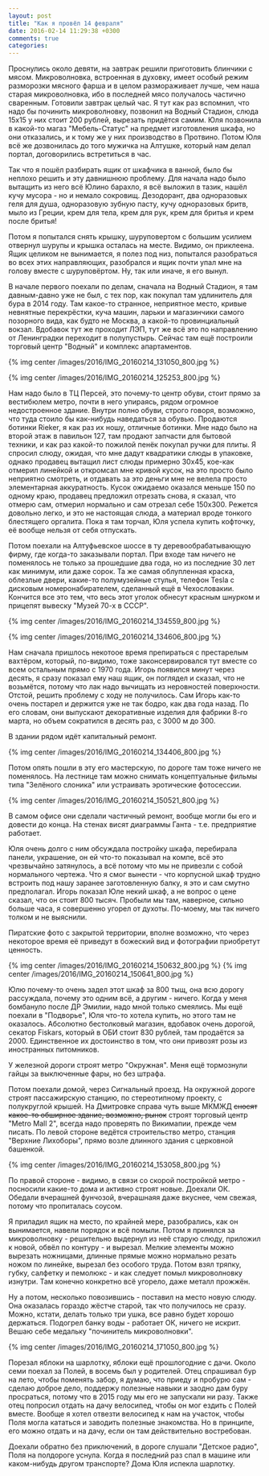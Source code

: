 ```yaml
---
layout: post
title: "Как я провёл 14 февраля"
date: 2016-02-14 11:29:38 +0300
comments: true
categories: 
---
```

Проснулись около девяти, на завтрак решили приготовить блинчики с мясом. Микроволновка, встроенная в духовку, имеет особый режим разморозки мясного фарша и в целом размораживает лучше, чем наша старая микроволновка, ибо в последней мясо получалось частично сваренным. Готовили завтрак целый час. Я тут как раз вспомнил, что надо бы починить микроволновку, позвонил на Водный Стадион, слюда 15х15 у них стоит 200 рублей, вырезать придётся самим. Юля позвонила в какой-то магаз "Мебель-Статус" на предмет изготовления шкафа, но они отказались, и к тому же у них производство в Протвино. Потом Юля всё же дозвонилась до того мужичка на Алтушке, который нам делал портал, договорились встретиться в час. 

Так что я пошёл разбирать ящик от шкафчика в ванной, было бы неплохо решить и эту давнишнюю проблему. Для начала надо было вытащить из него всё Юлино барахло, я всё выложил в тазик, нашёл кучу мусора - но и немало сокровищ. Дезодорант, два одноразовых геля для душа, одноразовую зубную пасту, кучу одноразовых бритв, мыло из Греции, крем для тела, крем для рук, крем для бритья и крем после бритья!

Потом я попытался снять крышку, шуруповертом с большим усилием отвернул шурупы и крышка осталась на месте. Видимо, он приклеена. Ящик целиком не вынимается, я полез под низ, попытался разобраться во всех этих направляющих, разобрался и ящик почти упал мне на голову вместе с шуруповёртом. Ну, так или иначе, я его вынул.

В начале первого поехали по делам, сначала на Водный Стадион, я там давным-давно уже не был, с тех пор, как покупал там удлинитель для бура в 2014 году. Там какое-то странное, неприятное место, кривые невнятные перекрёстки, куча машин, ларьки и магазинчики самого позорного вида, как будто не Москва, а какой-то провинциальный вокзал. Вдобавок тут же проходит ЛЭП, тут же всё это по направлению от Ленинградки переходит в полупустырь. Сейчас там ещё построили торговый центр "Водный" и комплекс апартаментов.

{% img center /images/2016/IMG_20160214_131050_800.jpg %}

{% img center /images/2016/IMG_20160214_125253_800.jpg %}

Нам надо было в ТЦ Персей, это почему-то центр обуви, стоит прямо за вестибюлем метро, почти в него упираясь, рядом огромное недостроенное здание. Внутри полно обуви, строго говоря, возможно, что туда стоило бы как-нибудь наведаться за обувью. Продаются ботинки Rieker, я как раз их ношу, отличные ботинки. Мне надо было на второй этаж в павильон 127, там продают запчасти для бытовой техники, и как раз какой-то пожилой пенёк покупал ручки для плиты. Я спросил слюду, ожидая, что мне дадут квадратики слюды в упаковке, однако продавец вытащил лист слюды примерно 30х45, кое-как отмерил линейкой и откромсал мне кривой кусок, на это просто было неприятно смотреть, и отдавать за это деньги мне не велела просто элементарная аккуратность. Кусок ожидаемо оказался меньше 150 по одному краю, продавец предложил отрезать снова, я сказал, что отмерю сам, отмерил нормально и сам отрезал себе 150х300. Режется довольно легко, и это не настоящая слюда, а материал вроде тонкого блестящего оргалита. Пока я там торчал, Юля успела купить кофточку, её вообще нельзя от себя отпускать.

Потом поехали на Алтуфьевское шоссе в ту деревообрабатывающую фирму, где когда-то заказывали портал. При входе там ничего не поменялось не только за прошедшие два года, но из последние 30 лет как минимум, или даже сорок. Та же самая облупленная краска, облезлые двери, какие-то полумузейные стулья, телефон Tesla с дисковым номеронабирателем, сделанный ещё в Чехословакии. Кончится все это тем, что весь этот уголок обнесут красным шнурком и прицепят вывеску "Музей 70-х в СССР".

{% img center /images/2016/IMG_20160214_134559_800.jpg %}

{% img center /images/2016/IMG_20160214_134606_800.jpg %}

Нам сначала пришлось некотоое время препираться с престарелым вахтёром, который, по-видимо, тоже законсервировался тут вместе со всем остальным прямо с 1970 года. Игорь появился минут через десять, я сразу показал ему наш ящик, он поглядел и сказал, что не возьмётся, потому что лак надо вычищать из неровностей поверхности. Отстой, решить проблему с ходу не получилось. Сам Игорь как-то очень постарел и держится уже не так бодро, как два года назад. По его словам, они выпускают декоративные изделия для фабрики 8-го марта, но объем сократился в десять раз, с 3000 м до 300.

В здании рядом идёт капитальный ремонт. 

{% img center /images/2016/IMG_20160214_134406_800.jpg %}

Потом опять пошли в эту его мастерскую, по дороге там тоже ничего не поменялось. На лестнице там можно снимать концептуальные фильмы типа "Зелёного слоника" или устраивать эротические фотосессии. 

{% img center /images/2016/IMG_20160214_150521_800.jpg %}

В самом офисе они сделали частичный ремонт, вообще могли бы его и довести до конца. На стенах висят диаграммы Ганта - т.е. предприятие работает.

Юля очень долго с ним обсуждала постройку шкафа, перебирала панели, украшение, он ей что-то показывал на компе, всё это чрезвычайно затянулось, а всё потому что мы не привезли с собой нормального чертежа. Что я смог вынести - что корпусной шкаф трудно встроить под нашу заранее заготовленную балку, я это и сам смутно предполагал. Игорь показал Юле некий шкаф, а не вопрос о цене сказал, что он стоит 800 тысяч. Пробыли мы там, наверное, сильно больше часа, я совершенно угорел от духоты. По-моему, мы так ничего толком и не выяснили.

Пиратские фото с закрытой территории, вполне возможно, что через некоторое время её приведут в божеский вид и фотографии приобретут ценность.

{% img center /images/2016/IMG_20160214_150632_800.jpg %}
{% img center /images/2016/IMG_20160214_150641_800.jpg %}

Юлю почему-то очень задел этот шкаф за 800 тыщ, она всю дорогу рассуждала, почему это одним всё, а другим - ничего. Когда у меня бомбануло после ДР Эмилии, надо мной только смеялись. Мы ещё поехали в "Подворье", Юля что-то хотела купить, но этого там не оказалось. Абсолютно бестолковый магазин, вдобавок очень дорогой, секатор Fiskars, который в ОБИ стоит 830 рублей, там продаётся за 2000. Единственное их достоинство в том, что они привозят розы из иностранных питомников.

У железной дороги строят метро "Окружная". Меня ещё тормознули гайцы за выключенные фары, но без штрафа.

Потом поехали домой, через Сигнальный проезд. На окружной дороге строят пассажирскую станцию, по стереотипному проекту, с полукруглой крышей. На Дмитровке справа чуть выше МКМЖД ~~сносят какое-то обширное здание, возможно, рынок~~ строят торговый центр "Metro Mall 2", всегда надо проверять по Викимапии, прежде чем писать. По левой стороне ведётся строительство метро, станция "Верхние Лихоборы", прямо возле длинного здания с церковной башенкой. 

{% img center /images/2016/IMG_20160214_153058_800.jpg %}

По правой стороне - видимо, в связи со скорой постройкой метро - посносили какие-то дома и активно строят новые. Доехали ОК. Обедали вчерашней фунчозой, вчерашнаяя даже вкуснее, чем свежая, потому что пропиталась соусом.

Я приладил ящик на место, по крайней мере, разобрались, как он вынимается, навели порядок и всё помыли. Потом я принялся за микроволновку - решительно выдернул из неё старую слюду, приложил к новой, обвёл по контуру - и вырезал. Мелкие элементы можно вырезать ножницами, длинные прямые можно нормально резать ножом по линейке, вырезал без особого труда. Потом взял тряпку, губку, салфетку и пемолюкс - и как следует помыл микроволновку изнутри. Там конечно конкретно всё угорело, даже металл прожжён.

Ну а потом, несколько повозившись - поставил на место новую слюду. Она оказалась гораздо жёстче старой, так что получилось не сразу. Можно, кстати, делать только три ушка, все равно будет хорошо держаться. Подогрел банку воды - работает ОК, ничего не искрит. Вешаю себе медальку "починитель микроволновки".

{% img center /images/2016/IMG_20160214_171050_800.jpg %}

Порезал яблоки на шарлотку, яблоки ещё прошлогодние с дачи. Около семи поехал за Полей, в восемь был у родителей. Отец спрашивал бур на лето, чтобы поменять забор, я думаю, что приеду и пробурю сам - сделаю доброе дело, поддержу полезные навыки и заодно дам буру просраться, потому что в 2015 году мы его не запускали ни разу. Также отец попросил отдать на дачу велосипед, чтобы он  мог ездить с Полей вместе. Вообще я хотел отвезти велосипед к нам на участок, чтобы Поля могла кататься и заводить полезные знакомства. Но в принципе, его можно отдать и на дачу, если он там действительно востребован.

Доехали обратно без приключений, в дороге слушали "Детское радио", Поля на полдороге уснула. Когда я последний раз спал в машине или каком-нибудь другом транспорте? Дома Юля испекла шарлотку.